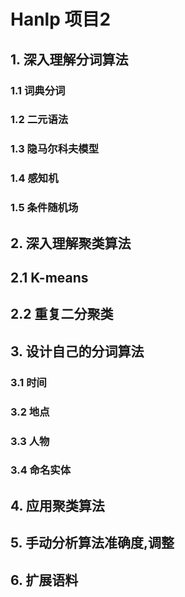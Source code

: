 # Hanlp 项目2

## 1. 深入理解分词算法

### 1.1 词典分词

### 1.2 二元语法

### 1.3 隐马尔科夫模型

### 1.4 感知机

### 1.5 条件随机场

## 2. 深入理解聚类算法

## 2.1 K-means

## 2.2 重复二分聚类

## 3. 设计自己的分词算法

### 3.1 时间

### 3.2 地点

### 3.3 人物

### 3.4 命名实体

## 4. 应用聚类算法

## 5. 手动分析算法准确度,调整

## 6. 扩展语料